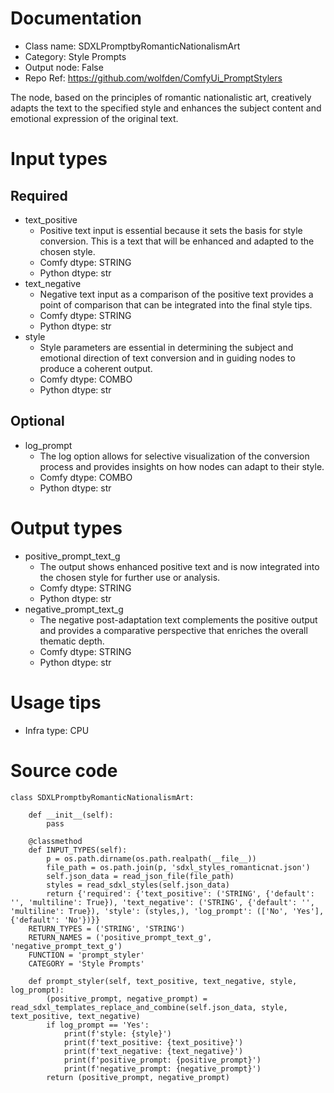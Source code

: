 # Documentation
- Class name: SDXLPromptbyRomanticNationalismArt
- Category: Style Prompts
- Output node: False
- Repo Ref: https://github.com/wolfden/ComfyUi_PromptStylers

The node, based on the principles of romantic nationalistic art, creatively adapts the text to the specified style and enhances the subject content and emotional expression of the original text.

# Input types
## Required
- text_positive
    - Positive text input is essential because it sets the basis for style conversion. This is a text that will be enhanced and adapted to the chosen style.
    - Comfy dtype: STRING
    - Python dtype: str
- text_negative
    - Negative text input as a comparison of the positive text provides a point of comparison that can be integrated into the final style tips.
    - Comfy dtype: STRING
    - Python dtype: str
- style
    - Style parameters are essential in determining the subject and emotional direction of text conversion and in guiding nodes to produce a coherent output.
    - Comfy dtype: COMBO
    - Python dtype: str
## Optional
- log_prompt
    - The log option allows for selective visualization of the conversion process and provides insights on how nodes can adapt to their style.
    - Comfy dtype: COMBO
    - Python dtype: str

# Output types
- positive_prompt_text_g
    - The output shows enhanced positive text and is now integrated into the chosen style for further use or analysis.
    - Comfy dtype: STRING
    - Python dtype: str
- negative_prompt_text_g
    - The negative post-adaptation text complements the positive output and provides a comparative perspective that enriches the overall thematic depth.
    - Comfy dtype: STRING
    - Python dtype: str

# Usage tips
- Infra type: CPU

# Source code
```
class SDXLPromptbyRomanticNationalismArt:

    def __init__(self):
        pass

    @classmethod
    def INPUT_TYPES(self):
        p = os.path.dirname(os.path.realpath(__file__))
        file_path = os.path.join(p, 'sdxl_styles_romanticnat.json')
        self.json_data = read_json_file(file_path)
        styles = read_sdxl_styles(self.json_data)
        return {'required': {'text_positive': ('STRING', {'default': '', 'multiline': True}), 'text_negative': ('STRING', {'default': '', 'multiline': True}), 'style': (styles,), 'log_prompt': (['No', 'Yes'], {'default': 'No'})}}
    RETURN_TYPES = ('STRING', 'STRING')
    RETURN_NAMES = ('positive_prompt_text_g', 'negative_prompt_text_g')
    FUNCTION = 'prompt_styler'
    CATEGORY = 'Style Prompts'

    def prompt_styler(self, text_positive, text_negative, style, log_prompt):
        (positive_prompt, negative_prompt) = read_sdxl_templates_replace_and_combine(self.json_data, style, text_positive, text_negative)
        if log_prompt == 'Yes':
            print(f'style: {style}')
            print(f'text_positive: {text_positive}')
            print(f'text_negative: {text_negative}')
            print(f'positive_prompt: {positive_prompt}')
            print(f'negative_prompt: {negative_prompt}')
        return (positive_prompt, negative_prompt)
```